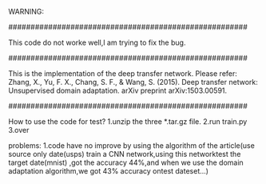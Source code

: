 WARNING:

######################################################

This code do not worke well,I am trying to fix the bug.

######################################################

This is the implementation of the deep transfer network.
Please refer:
Zhang, X., Yu, F. X., Chang, S. F., & Wang, S. (2015). Deep transfer network: Unsupervised domain adaptation. arXiv preprint arXiv:1503.00591.

######################################################

How to use the code for test?
1.unzip the three *.tar.gz file.
2.run train.py
3.over

problems:
1.code have no improve by using the algorithm of the article(use source only date(usps) train a CNN network,using this networktest the target date(mnist) ,got the accuracy 44%,and when we use the domain adaptation algorithm,we got 43% accuracy ontest dateset...)
